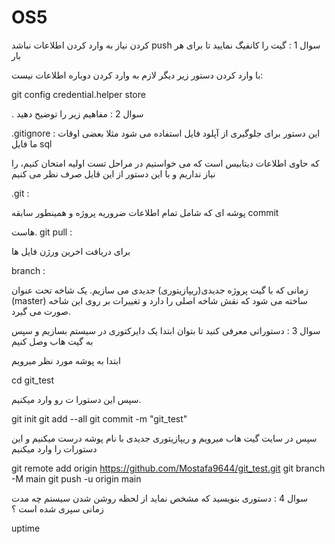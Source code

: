 # OS5
کردن نیاز به وارد کردن اطلاعات نباشد push سوال 1 : گیت را کانفیگ نمایید تا برای هر بار

با وارد کردن دستور زیر دیگر لازم به وارد کردن دوباره اطلاعات نیست:

git config credential.helper store


. سوال 2 : مفاهیم زیر را توضیح دهید

.gitignore :
این دستور برای جلوگیری از آپلود فایل استفاده می شود مثلا بعضی اوقات ما فایل 
sql

 که حاوی اطلاعات دیتابیس است که می خواستیم در مراحل تست اولیه امتحان کنیم، را نیاز نداریم و با این دستور از این قایل صرف نظر می کنیم 

.git :

پوشه ای که شامل تمام اطلاعات ضروریه پروژه و همینطور سابقه
commit

هاست. 
git pull :

برای دریافت اخرین ورژن فایل ها

branch :

زمانی که با گیت پروژه جدیدی(ریپازیتوری) جدیدی می سازیم. یک شاخه تحت عنوان
 (master)
ساخته می شود که نقش شاخه اصلی را دارد و تغییرات بر روی این شاخه صورت می گیرد.

سوال 3 : دستوراتی معرفی کنید تا بتوان ابتدا یک دایرکتوری در سیستم بسازیم و سپس به گیت هاب وصل کنیم

ابتدا به پوشه مورد نظر میرویم

cd git_test

سپس این دستورا ت رو وارد میکنیم.

git init
git add --all
git commit -m "git_test"
  
سپس در سایت گیت هاب میرویم و ریپازیتوری جدیدی با نام
پوشه درست میکنیم و این دستورات را وارد میکنیم

git remote add origin https://github.com/Mostafa9644/git_test.git
git branch -M main
git push -u origin main

سوال 4 : دستوری بنویسید که مشخص نماید از لحظه روشن شدن سیستم چه مدت زمانی سپری شده است ؟

uptime
